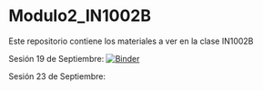 # Modulo2_IN1002B
Este repositorio contiene los materiales a ver en la clase IN1002B

Sesión 19 de Septiembre:
[![Binder](https://mybinder.org/badge_logo.svg)](https://mybinder.org/v2/gh/BriciaGalindoM/Modulo2_IN1002B/HEAD?labpath=M2Exploracion_y_preparacion.ipynb)

Sesión 23 de Septiembre:
